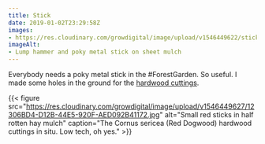 ```yaml
---
title: Stick
date: 2019-01-02T23:29:58Z
images: 
- https://res.cloudinary.com/growdigital/image/upload/v1546449622/stick-F236CD5C.jpg
imageAlt: 
- Lump hammer and poky metal stick on sheet mulch
---
```


Everybody needs a poky metal stick in the #ForestGarden. So useful. I made some holes in the ground for the [hardwood cuttings](https://www.forestgarden.wales/blog/when-is-the-best-time-for-hardwood-cuttings/).

{{< figure src="https://res.cloudinary.com/growdigital/image/upload/v1546449627/12306BD4-D12B-44E5-920F-AED092B41172.jpg" alt="Small red sticks in half rotten hay mulch" caption="The Cornus sericea (Red Dogwood) hardwood cuttings in situ. Low tech, oh yes." >}}
